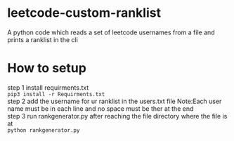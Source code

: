 # leetcode-custom-ranklist
A python code which reads a set of leetcode usernames from a file and prints a ranklist in the cli 
# How to setup
step 1 install requirments.txt<br/>
```pip3 install -r Requirments.txt```<br/>
step 2 add the username for ur ranklist in the users.txt file Note:Each user name must be in each line and no space must be ther at the end<br/>
step 3 run rankgenerator.py after reaching the file directory where the file is at<br/>
```python rankgenerator.py```<br/>
